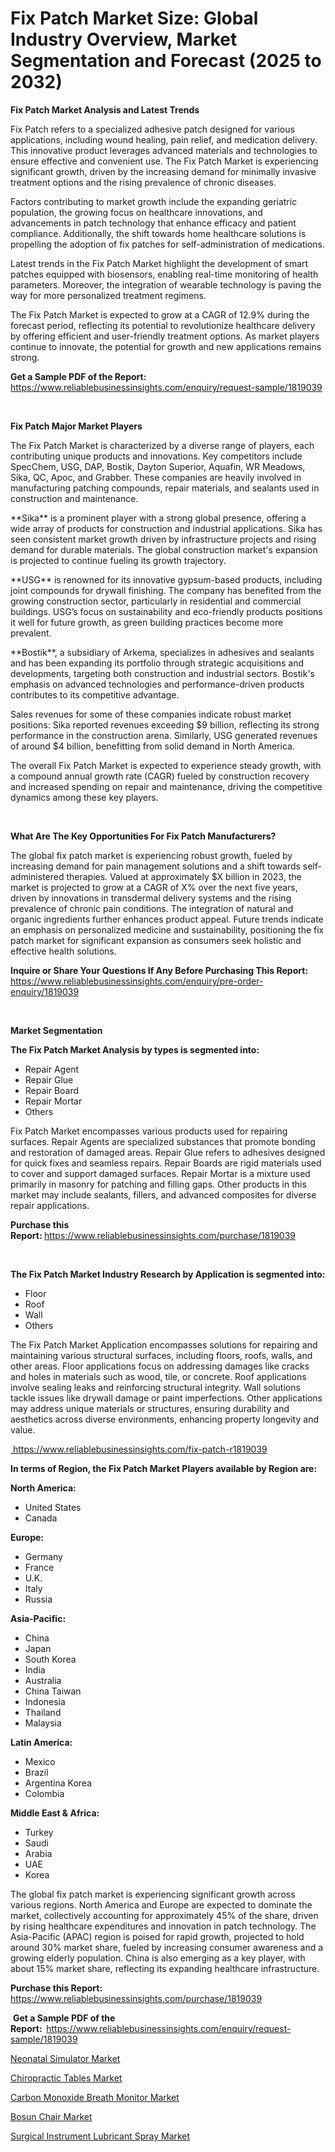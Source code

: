 <p><h1>Fix Patch Market Size: Global Industry Overview, Market Segmentation and Forecast (2025 to 2032)</h1></p><p><strong>Fix Patch Market Analysis and Latest Trends</strong></p>
<p><p>Fix Patch refers to a specialized adhesive patch designed for various applications, including wound healing, pain relief, and medication delivery. This innovative product leverages advanced materials and technologies to ensure effective and convenient use. The Fix Patch Market is experiencing significant growth, driven by the increasing demand for minimally invasive treatment options and the rising prevalence of chronic diseases.</p><p>Factors contributing to market growth include the expanding geriatric population, the growing focus on healthcare innovations, and advancements in patch technology that enhance efficacy and patient compliance. Additionally, the shift towards home healthcare solutions is propelling the adoption of fix patches for self-administration of medications. </p><p>Latest trends in the Fix Patch Market highlight the development of smart patches equipped with biosensors, enabling real-time monitoring of health parameters. Moreover, the integration of wearable technology is paving the way for more personalized treatment regimens. </p><p>The Fix Patch Market is expected to grow at a CAGR of 12.9% during the forecast period, reflecting its potential to revolutionize healthcare delivery by offering efficient and user-friendly treatment options. As market players continue to innovate, the potential for growth and new applications remains strong.</p></p>
<p><strong>Get a Sample PDF of the Report:&nbsp;</strong> <a href="https://www.reliablebusinessinsights.com/enquiry/request-sample/1819039?utm_campaign=60&utm_medium=2&utm_source=Github&utm_content=ia&utm_term=07022025&utm_id=fix-patch">https://www.reliablebusinessinsights.com/enquiry/request-sample/1819039</a></p>
<p>&nbsp;</p>
<p><strong>Fix Patch Major Market Players</strong></p>
<p><p>The Fix Patch Market is characterized by a diverse range of players, each contributing unique products and innovations. Key competitors include SpecChem, USG, DAP, Bostik, Dayton Superior, Aquafin, WR Meadows, Sika, QC, Apoc, and Grabber. These companies are heavily involved in manufacturing patching compounds, repair materials, and sealants used in construction and maintenance.</p><p>**Sika** is a prominent player with a strong global presence, offering a wide array of products for construction and industrial applications. Sika has seen consistent market growth driven by infrastructure projects and rising demand for durable materials. The global construction market's expansion is projected to continue fueling its growth trajectory.</p><p>**USG** is renowned for its innovative gypsum-based products, including joint compounds for drywall finishing. The company has benefited from the growing construction sector, particularly in residential and commercial buildings. USG’s focus on sustainability and eco-friendly products positions it well for future growth, as green building practices become more prevalent.</p><p>**Bostik**, a subsidiary of Arkema, specializes in adhesives and sealants and has been expanding its portfolio through strategic acquisitions and developments, targeting both construction and industrial sectors. Bostik's emphasis on advanced technologies and performance-driven products contributes to its competitive advantage.</p><p>Sales revenues for some of these companies indicate robust market positions: Sika reported revenues exceeding $9 billion, reflecting its strong performance in the construction arena. Similarly, USG generated revenues of around $4 billion, benefitting from solid demand in North America.</p><p>The overall Fix Patch Market is expected to experience steady growth, with a compound annual growth rate (CAGR) fueled by construction recovery and increased spending on repair and maintenance, driving the competitive dynamics among these key players.</p></p>
<p>&nbsp;</p>
<p><strong>What Are The Key Opportunities For Fix Patch Manufacturers?</strong></p>
<p><p>The global fix patch market is experiencing robust growth, fueled by increasing demand for pain management solutions and a shift towards self-administered therapies. Valued at approximately $X billion in 2023, the market is projected to grow at a CAGR of X% over the next five years, driven by innovations in transdermal delivery systems and the rising prevalence of chronic pain conditions. The integration of natural and organic ingredients further enhances product appeal. Future trends indicate an emphasis on personalized medicine and sustainability, positioning the fix patch market for significant expansion as consumers seek holistic and effective health solutions.</p></p>
<p><strong>Inquire or Share Your Questions If Any Before Purchasing This Report:</strong> <a href="https://www.reliablebusinessinsights.com/enquiry/pre-order-enquiry/1819039?utm_campaign=60&utm_medium=2&utm_source=Github&utm_content=ia&utm_term=07022025&utm_id=fix-patch">https://www.reliablebusinessinsights.com/enquiry/pre-order-enquiry/1819039</a></p>
<p>&nbsp;</p>
<p><strong>Market Segmentation</strong></p>
<p><strong>The Fix Patch Market Analysis by types is segmented into:</strong></p>
<p><ul><li>Repair Agent</li><li>Repair Glue</li><li>Repair Board</li><li>Repair Mortar</li><li>Others</li></ul></p>
<p><p>Fix Patch Market encompasses various products used for repairing surfaces. Repair Agents are specialized substances that promote bonding and restoration of damaged areas. Repair Glue refers to adhesives designed for quick fixes and seamless repairs. Repair Boards are rigid materials used to cover and support damaged surfaces. Repair Mortar is a mixture used primarily in masonry for patching and filling gaps. Other products in this market may include sealants, fillers, and advanced composites for diverse repair applications.</p></p>
<p><strong>Purchase this Report:&nbsp;</strong><a href="https://www.reliablebusinessinsights.com/purchase/1819039?utm_campaign=60&utm_medium=2&utm_source=Github&utm_content=ia&utm_term=07022025&utm_id=fix-patch">https://www.reliablebusinessinsights.com/purchase/1819039</a></p>
<p>&nbsp;</p>
<p><strong>The Fix Patch Market Industry Research by Application is segmented into:</strong></p>
<p><ul><li>Floor</li><li>Roof</li><li>Wall</li><li>Others</li></ul></p>
<p><p>The Fix Patch Market Application encompasses solutions for repairing and maintaining various structural surfaces, including floors, roofs, walls, and other areas. Floor applications focus on addressing damages like cracks and holes in materials such as wood, tile, or concrete. Roof applications involve sealing leaks and reinforcing structural integrity. Wall solutions tackle issues like drywall damage or paint imperfections. Other applications may address unique materials or structures, ensuring durability and aesthetics across diverse environments, enhancing property longevity and value.</p></p>
<p><a href="https://www.reliablebusinessinsights.com/fix-patch-r1819039?utm_campaign=60&utm_medium=2&utm_source=Github&utm_content=ia&utm_term=07022025&utm_id=fix-patch">&nbsp;https://www.reliablebusinessinsights.com/fix-patch-r1819039</a></p>
<p><strong>In terms of Region, the Fix Patch Market Players available by Region are:</strong></p>
<p>
    <p> <strong> North America: </strong>
        <ul>
            <li>United States</li>
            <li>Canada</li>
        </ul>
        </p> 
    <p> <strong> Europe: </strong>
        <ul>
            <li>Germany</li>
            <li>France</li>
            <li>U.K.</li>
            <li>Italy</li>
            <li>Russia</li>
        </ul>
        </p> 
    <p> <strong> Asia-Pacific: </strong>
        <ul>
            <li>China</li>
            <li>Japan</li>
            <li>South Korea</li>
            <li>India</li>
            <li>Australia</li>
            <li>China Taiwan</li>
            <li>Indonesia</li>
            <li>Thailand</li>
            <li>Malaysia</li>
        </ul>
        </p> 
    <p> <strong> Latin America: </strong>
        <ul>
            <li>Mexico</li>
            <li>Brazil</li>
            <li>Argentina Korea</li>
            <li>Colombia</li>
        </ul>
        </p> 
    <p> <strong> Middle East & Africa: </strong>
        <ul>
            <li>Turkey</li>
            <li>Saudi</li>
            <li>Arabia</li>
            <li>UAE</li>
            <li>Korea</li>
        </ul>
    </p>
    </p>
<p><p>The global fix patch market is experiencing significant growth across various regions. North America and Europe are expected to dominate the market, collectively accounting for approximately 45% of the share, driven by rising healthcare expenditures and innovation in patch technology. The Asia-Pacific (APAC) region is poised for rapid growth, projected to hold around 30% market share, fueled by increasing consumer awareness and a growing elderly population. China is also emerging as a key player, with about 15% market share, reflecting its expanding healthcare infrastructure.</p></p>
<p><strong>Purchase this Report: </strong><a href="https://www.reliablebusinessinsights.com/purchase/1819039?utm_campaign=60&utm_medium=2&utm_source=Github&utm_content=ia&utm_term=07022025&utm_id=fix-patch">https://www.reliablebusinessinsights.com/purchase/1819039</a></p>
<p>&nbsp;<strong>Get a Sample PDF of the Report:&nbsp;&nbsp;</strong><a href="https://www.reliablebusinessinsights.com/enquiry/request-sample/1819039?utm_campaign=60&utm_medium=2&utm_source=Github&utm_content=ia&utm_term=07022025&utm_id=fix-patch">https://www.reliablebusinessinsights.com/enquiry/request-sample/1819039</a></p>
<p><strong></strong></p>
<p><p><a href="https://github.com/rahebeinum/Market-Research-Report-List-1/blob/main/neonatal-simulator-market.md?utm_campaign=60&utm_medium=2&utm_source=Github&utm_content=ia&utm_term=07022025&utm_id=fix-patch">Neonatal Simulator Market</a></p><p><a href="https://github.com/sapsaidamary/Market-Research-Report-List-1/blob/main/chiropractic-tables-market.md?utm_campaign=60&utm_medium=2&utm_source=Github&utm_content=ia&utm_term=07022025&utm_id=fix-patch">Chiropractic Tables Market</a></p><p><a href="https://github.com/ajconndra/Market-Research-Report-List-1/blob/main/carbon-monoxide-breath-monitor-market.md?utm_campaign=60&utm_medium=2&utm_source=Github&utm_content=ia&utm_term=07022025&utm_id=fix-patch">Carbon Monoxide Breath Monitor Market</a></p><p><a href="https://github.com/vilehoaguy/Market-Research-Report-List-1/blob/main/bosun-chair-market.md?utm_campaign=60&utm_medium=2&utm_source=Github&utm_content=ia&utm_term=07022025&utm_id=fix-patch">Bosun Chair Market</a></p><p><a href="https://github.com/ravenecashe/Market-Research-Report-List-1/blob/main/surgical-instrument-lubricant-spray-market.md?utm_campaign=60&utm_medium=2&utm_source=Github&utm_content=ia&utm_term=07022025&utm_id=fix-patch">Surgical Instrument Lubricant Spray Market</a></p></p>